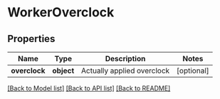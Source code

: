 # WorkerOverclock

## Properties
Name | Type | Description | Notes
------------ | ------------- | ------------- | -------------
**overclock** | **object** | Actually applied overclock | [optional] 

[[Back to Model list]](../README.md#documentation-for-models) [[Back to API list]](../README.md#documentation-for-api-endpoints) [[Back to README]](../README.md)


